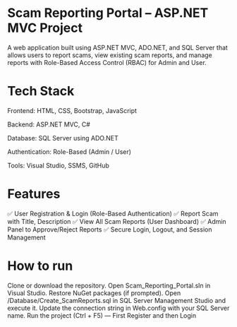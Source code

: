 # Scam Reporting Portal – ASP.NET MVC Project

A web application built using ASP.NET MVC, ADO.NET, and SQL Server that allows users to report scams, view existing scam reports, and manage reports with Role-Based Access Control (RBAC) for Admin and User.

# Tech Stack

Frontend: HTML, CSS, Bootstrap, JavaScript

Backend: ASP.NET MVC, C#

Database: SQL Server using ADO.NET

Authentication: Role-Based (Admin / User)

Tools: Visual Studio, SSMS, GitHub

# Features

✅ User Registration & Login (Role-Based Authentication)
✅ Report Scam with Title, Description
✅ View All Scam Reports (User Dashboard)
✅ Admin Panel to Approve/Reject Reports
✅ Secure Login, Logout, and Session Management

# How to run
Clone or download the repository.
Open Scam_Reporting_Portal.sln in Visual Studio.
Restore NuGet packages (if prompted).
Open /Database/Create_ScamReports.sql in SQL Server Management Studio and execute it.
Update the connection string in Web.config with your SQL Server name.
Run the project (Ctrl + F5) — First Register and then Login

